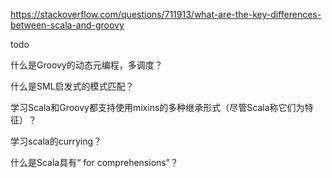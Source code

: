 https://stackoverflow.com/questions/711913/what-are-the-key-differences-between-scala-and-groovy



todo

什么是Groovy的动态元编程，多调度？

什么是SML启发式的模式匹配？

学习Scala和Groovy都支持使用mixins的多种继承形式（尽管Scala称它们为特征）？

学习scala的currying？

什么是Scala具有“ for comprehensions”？

